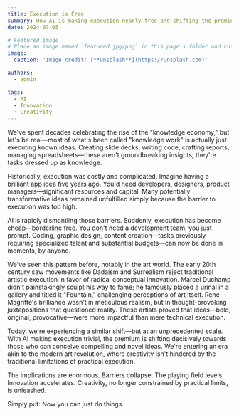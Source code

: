 ```yaml
---
title: Execution is Free
summary: How AI is making execution nearly free and shifting the premium toward idea generation
date: 2024-07-05

# Featured image
# Place an image named `featured.jpg/png` in this page's folder and customize its options here.
image:
  caption: 'Image credit: [**Unsplash**](https://unsplash.com)'

authors:
  - admin

tags:
  - AI
  - Innovation
  - Creativity
---
```


We've spent decades celebrating the rise of the "knowledge economy," but let's be real—most of what's been called "knowledge work" is actually just executing known ideas. Creating slide decks, writing code, crafting reports, managing spreadsheets—these aren't groundbreaking insights; they're tasks dressed up as knowledge.

Historically, execution was costly and complicated. Imagine having a brilliant app idea five years ago. You'd need developers, designers, product managers—significant resources and capital. Many potentially transformative ideas remained unfulfilled simply because the barrier to execution was too high.

AI is rapidly dismantling those barriers. Suddenly, execution has become cheap—borderline free. You don't need a development team; you just prompt. Coding, graphic design, content creation—tasks previously requiring specialized talent and substantial budgets—can now be done in moments, by anyone.

We've seen this pattern before, notably in the art world. The early 20th century saw movements like Dadaism and Surrealism reject traditional artistic execution in favor of radical conceptual innovation. Marcel Duchamp didn't painstakingly sculpt his way to fame; he famously placed a urinal in a gallery and titled it "Fountain," challenging perceptions of art itself. René Magritte's brilliance wasn't in meticulous realism, but in thought-provoking juxtapositions that questioned reality. These artists proved that ideas—bold, original, provocative—were more impactful than mere technical execution.

Today, we're experiencing a similar shift—but at an unprecedented scale. With AI making execution trivial, the premium is shifting decisively towards those who can conceive compelling and novel ideas. We're entering an era akin to the modern art revolution, where creativity isn't hindered by the traditional limitations of practical execution.

The implications are enormous. Barriers collapse. The playing field levels. Innovation accelerates. Creativity, no longer constrained by practical limits, is unleashed.

Simply put: Now you can just do things. 